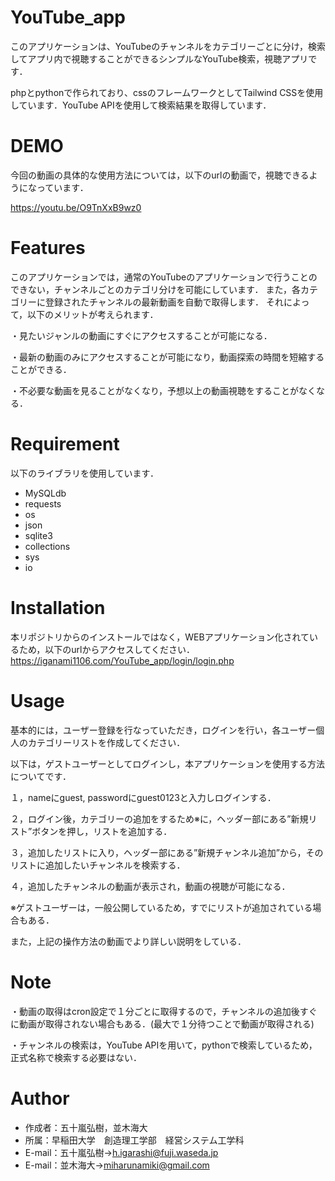 # YouTube_app

このアプリケーションは、YouTubeのチャンネルをカテゴリーごとに分け，検索してアプリ内で視聴することができるシンプルなYouTube検索，視聴アプリです．

phpとpythonで作られており、cssのフレームワークとしてTailwind CSSを使用しています．YouTube APIを使用して検索結果を取得しています．

# DEMO
 
今回の動画の具体的な使用方法については，以下のurlの動画で，視聴できるようになっています．

<https://youtu.be/O9TnXxB9wz0>
 
# Features

このアプリケーションでは，通常のYouTubeのアプリケーションで行うことのできない，チャンネルごとのカテゴリ分けを可能にしています．
また，各カテゴリーに登録されたチャンネルの最新動画を自動で取得します．
それによって，以下のメリットが考えられます．  

・見たいジャンルの動画にすぐにアクセスすることが可能になる．  

・最新の動画のみにアクセスすることが可能になり，動画探索の時間を短縮することができる．  

・不必要な動画を見ることがなくなり，予想以上の動画視聴をすることがなくなる．  
 
# Requirement

以下のライブラリを使用しています．
 
* MySQLdb
* requests
* os
* json
* sqlite3
* collections
* sys
* io


# Installation

本リポジトリからのインストールではなく，WEBアプリケーション化されているため，以下のurlからアクセスしてください． 
<https://iganami1106.com/YouTube_app/login/login.php>
 
# Usage

基本的には，ユーザー登録を行なっていただき，ログインを行い，各ユーザー個人のカテゴリーリストを作成してください．

以下は，ゲストユーザーとしてログインし，本アプリケーションを使用する方法についてです．

１，nameにguest, passwordにguest0123と入力しログインする．

２，ログイン後，カテゴリーの追加をするため※に，ヘッダー部にある”新規リスト”ボタンを押し，リストを追加する．

３，追加したリストに入り，ヘッダー部にある”新規チャンネル追加”から，そのリストに追加したいチャンネルを検索する．

４，追加したチャンネルの動画が表示され，動画の視聴が可能になる．

※ゲストユーザーは，一般公開しているため，すでにリストが追加されている場合もある．

また，上記の操作方法の動画でより詳しい説明をしている．

# Note

・動画の取得はcron設定で１分ごとに取得するので，チャンネルの追加後すぐに動画が取得されない場合もある．(最大で１分待つことで動画が取得される)
 
・チャンネルの検索は，YouTube APIを用いて，pythonで検索しているため，正式名称で検索する必要はない．

# Author
 
* 作成者：五十嵐弘樹，並木海大
* 所属：早稲田大学　創造理工学部　経営システム工学科
* E-mail：五十嵐弘樹→h.igarashi@fuji.waseda.jp
* E-mail：並木海大→miharunamiki@gmail.com
 
